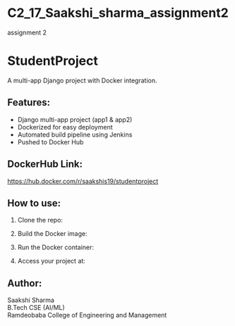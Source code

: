 # C2_17_Saakshi_sharma_assignment2
assignment 2
# StudentProject

A multi-app Django project with Docker integration.

## Features:
- Django multi-app project (app1 & app2)
- Dockerized for easy deployment
- Automated build pipeline using Jenkins
- Pushed to Docker Hub

## DockerHub Link:
https://hub.docker.com/r/saakshis19/studentproject

## How to use:
1. Clone the repo:

2. Build the Docker image:

3. Run the Docker container:

4. Access your project at:

## Author:
Saakshi Sharma  
B.Tech CSE (AI/ML)  
Ramdeobaba College of Engineering and Management
